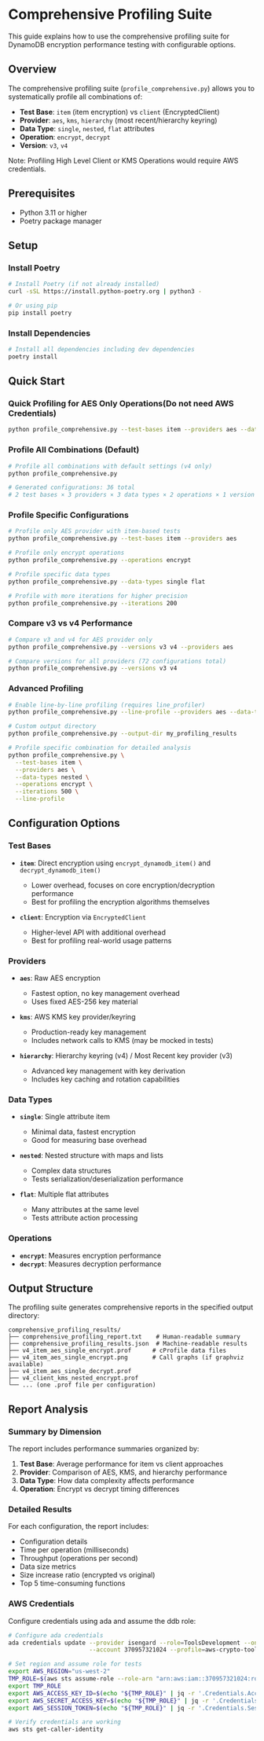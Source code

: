 # Comprehensive Profiling Suite

This guide explains how to use the comprehensive profiling suite for DynamoDB encryption performance testing with configurable options.

## Overview

The comprehensive profiling suite (`profile_comprehensive.py`) allows you to systematically profile all combinations of:

- **Test Base**: `item` (item encryption) vs `client` (EncryptedClient)
- **Provider**: `aes`, `kms`, `hierarchy` (most recent/hierarchy keyring)
- **Data Type**: `single`, `nested`, `flat` attributes
- **Operation**: `encrypt`, `decrypt`
- **Version**: `v3`, `v4`

Note: Profiling High Level Client or KMS Operations would require AWS credentials.

## Prerequisites

- Python 3.11 or higher
- Poetry package manager

## Setup

### Install Poetry

```bash
# Install Poetry (if not already installed)
curl -sSL https://install.python-poetry.org | python3 -

# Or using pip
pip install poetry
```

### Install Dependencies

```bash
# Install all dependencies including dev dependencies
poetry install
```

## Quick Start

### Quick Profiling for AES Only Operations(Do not need AWS Credentials)

```bash
python profile_comprehensive.py --test-bases item --providers aes --data-types single --version v4
```

### Profile All Combinations (Default)
```bash
# Profile all combinations with default settings (v4 only)
python profile_comprehensive.py

# Generated configurations: 36 total
# 2 test bases × 3 providers × 3 data types × 2 operations × 1 version = 36
```

### Profile Specific Configurations

```bash
# Profile only AES provider with item-based tests
python profile_comprehensive.py --test-bases item --providers aes

# Profile only encrypt operations
python profile_comprehensive.py --operations encrypt

# Profile specific data types
python profile_comprehensive.py --data-types single flat

# Profile with more iterations for higher precision
python profile_comprehensive.py --iterations 200
```

### Compare v3 vs v4 Performance

```bash
# Compare v3 and v4 for AES provider only
python profile_comprehensive.py --versions v3 v4 --providers aes

# Compare versions for all providers (72 configurations total)
python profile_comprehensive.py --versions v3 v4
```

### Advanced Profiling

```bash
# Enable line-by-line profiling (requires line_profiler)
python profile_comprehensive.py --line-profile --providers aes --data-types single

# Custom output directory
python profile_comprehensive.py --output-dir my_profiling_results

# Profile specific combination for detailed analysis
python profile_comprehensive.py \
  --test-bases item \
  --providers aes \
  --data-types nested \
  --operations encrypt \
  --iterations 500 \
  --line-profile
```

## Configuration Options

### Test Bases

- **`item`**: Direct encryption using `encrypt_dynamodb_item()` and `decrypt_dynamodb_item()`
  - Lower overhead, focuses on core encryption/decryption performance
  - Best for profiling the encryption algorithms themselves

- **`client`**: Encryption via `EncryptedClient`
  - Higher-level API with additional overhead
  - Best for profiling real-world usage patterns

### Providers

- **`aes`**: Raw AES encryption
  - Fastest option, no key management overhead
  - Uses fixed AES-256 key material

- **`kms`**: AWS KMS key provider/keyring
  - Production-ready key management
  - Includes network calls to KMS (may be mocked in tests)

- **`hierarchy`**: Hierarchy keyring (v4) / Most Recent key provider (v3)
  - Advanced key management with key derivation
  - Includes key caching and rotation capabilities

### Data Types

- **`single`**: Single attribute item
  - Minimal data, fastest encryption
  - Good for measuring base overhead

- **`nested`**: Nested structure with maps and lists
  - Complex data structures
  - Tests serialization/deserialization performance

- **`flat`**: Multiple flat attributes
  - Many attributes at the same level
  - Tests attribute action processing

### Operations

- **`encrypt`**: Measures encryption performance
- **`decrypt`**: Measures decryption performance

## Output Structure

The profiling suite generates comprehensive reports in the specified output directory:

```
comprehensive_profiling_results/
├── comprehensive_profiling_report.txt    # Human-readable summary
├── comprehensive_profiling_results.json  # Machine-readable results
├── v4_item_aes_single_encrypt.prof      # cProfile data files
├── v4_item_aes_single_encrypt.png       # Call graphs (if graphviz available)
├── v4_item_aes_single_decrypt.prof
├── v4_client_kms_nested_encrypt.prof
└── ... (one .prof file per configuration)
```

## Report Analysis

### Summary by Dimension

The report includes performance summaries organized by:

1. **Test Base**: Average performance for item vs client approaches
2. **Provider**: Comparison of AES, KMS, and hierarchy performance
3. **Data Type**: How data complexity affects performance
4. **Operation**: Encrypt vs decrypt timing differences

### Detailed Results

For each configuration, the report includes:

- Configuration details
- Time per operation (milliseconds)
- Throughput (operations per second)
- Data size metrics
- Size increase ratio (encrypted vs original)
- Top 5 time-consuming functions

### AWS Credentials

Configure credentials using ada and assume the ddb role:

```bash
# Configure ada credentials
ada credentials update --provider isengard --role=ToolsDevelopment --once \
                       --account 370957321024 --profile=aws-crypto-tools-team+optools-ci-ToolsDevelopment

# Set region and assume role for tests
export AWS_REGION="us-west-2"
TMP_ROLE=$(aws sts assume-role --role-arn "arn:aws:iam::370957321024:role/GitHub-CI-DDBEC-Dafny-Role-us-west-2" --role-session-name "${USER}-Tests-DBEC" --profile aws-crypto-tools-team+optools-ci-ToolsDevelopment)
export TMP_ROLE
export AWS_ACCESS_KEY_ID=$(echo "${TMP_ROLE}" | jq -r '.Credentials.AccessKeyId')
export AWS_SECRET_ACCESS_KEY=$(echo "${TMP_ROLE}" | jq -r '.Credentials.SecretAccessKey')
export AWS_SESSION_TOKEN=$(echo "${TMP_ROLE}" | jq -r '.Credentials.SessionToken')

# Verify credentials are working
aws sts get-caller-identity
```